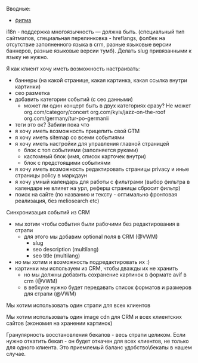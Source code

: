 
Вводные:
- [фигма](https://www.figma.com/design/Y8hpM4bT5tDbI7LaVb8VTp/%D0%A8%D0%B0%D0%B1%D0%BB%D0%BE%D0%BD-%D0%BA%D0%BE%D0%BD%D1%86%D0%B5%D1%80%D1%82%D0%B8?node-id=0-1&p=f&t=iADC08ue1IKSBRyP-0)

i18n - поддержка многоязычность — должна быть.
(специальный тип сайтмапов, специальная перелинковка - hreflangs, фолбек на отсутствие заполненного языка в crm, разные языковые версии баннеров, разные языковые версии тумб). Делать slug привязанными к языку не нужно.

Я как клиент хочу иметь возможность настраивать:
- баннеры (на какой странице, какая картинка, какая ссылка внутри картинки)
- сео разметка 
- добавить категории событий (с сео данными) 
	- может ли один концерт быть в двух категориях сразу? Не может
	  org.com/category/concert
	  org.com/kyiv/jazz-on-the-roof
	  org.com/germany/tur-po-germanii
- теги это ок? Забили пока что
- я хочу иметь возможность прицепить свой GTM
- я хочу иметь sitemap со всеми событиями
- я хочу иметь настройки для управления главной страницей
	- блок с топ событиями (заполняется руками)
	- кастомный блок (имя, список карточек внутри)
	- блок с предстоящими событиями
- я хочу иметь возможность редактировать страницы privacy и иные страницы policy в маркдаун
- я хочу умный календарь для работы с фильтрами (выбор фильтра в календаре не влияет на урл, реферш страницы сбросит фильтр)
- поиск на сайте (по названию и тексту - оптимально фронтовая реализация, без meliosearch etc)

Синхронизация событий из CRM
- мы хотим чтобы события были рабочими без редактирования в страпи
	- для этого мы добавим optional поля в CRM (@VWM)
		- slug
		- seo description (multilang)
		- seo title (multilang)
- но мы хотим и возможность подредактировать их :)
- картинки мы используем из CRM, чтобы дважды их не хранить
	- но мы должны добавить сохранение картинок в формате avif в crm (@VWM)
	- в вебхуке нужно будет передавать список форматов и размеров для страпи (@VWM)


Мы хотим использовать один страпи для всех клиентов

Мы хотим использовать один image cdn для CRM и всех клиентских сайтов (экономия на хранении картинок)

Гранулярность восстановления бекапов - весь страпи целиком. Если нужно откатить бекап - он будет откачен для всех клиентов, не только для одного клиента. Это приемлемый баланс удобство\бекапы в нашем случае.